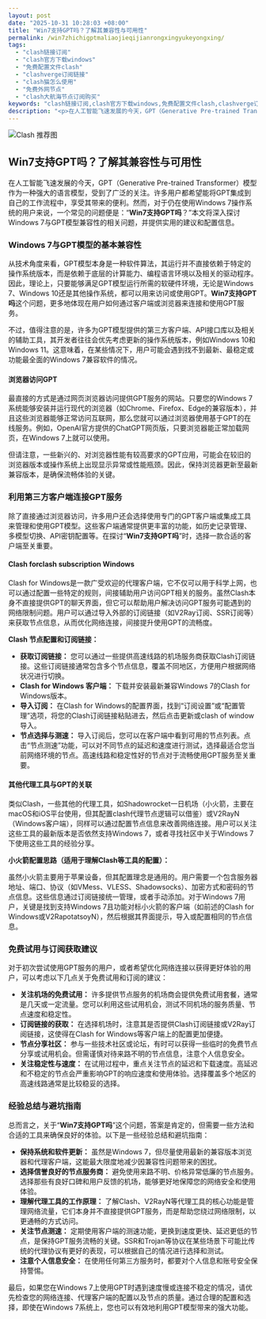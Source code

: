 ```yaml
---
layout: post
date: "2025-10-31 10:28:03 +08:00"
title: "Win7支持GPT吗？了解其兼容性与可用性"
permalink: /win7zhichigptmaliaojieqijianrongxingyukeyongxing/
tags:
  - "clash链接订阅"
  - "clash官方下载windows"
  - "免费配置文件clash"
  - "clashverge订阅链接"
  - "clash猫怎么使用"
  - "免费外网节点"
  - "clash大航海节点订阅购买"
keywords: "clash链接订阅,clash官方下载windows,免费配置文件clash,clashverge订阅链接,clash猫怎么使用,免费外网节点,clash大航海节点订阅购买"
description: "<p>在人工智能飞速发展的今天，GPT（Generative Pre-trained Transformer）模型作为一种强大的语言模型，受到了广泛的关注。许多用户都希望能将GPT集成到自己的工作流程中，享受其带来的便利。然而，对于仍在使用Windows 7操作系统的用户来说，一个常见的问题便是：“<strong>Win7支持GPT吗</strong>？”本文将深入探讨Windows 7与GPT模型兼容性的相关问题，并提供实用的建议和配置信息。</p>"
---
```


![Clash 推荐图](https://clashjd.github.io/assets/img/免费订阅机场.png)

## Win7支持GPT吗？了解其兼容性与可用性

<p>在人工智能飞速发展的今天，GPT（Generative Pre-trained Transformer）模型作为一种强大的语言模型，受到了广泛的关注。许多用户都希望能将GPT集成到自己的工作流程中，享受其带来的便利。然而，对于仍在使用Windows 7操作系统的用户来说，一个常见的问题便是：“<strong>Win7支持GPT吗</strong>？”本文将深入探讨Windows 7与GPT模型兼容性的相关问题，并提供实用的建议和配置信息。</p>
<h3>Windows 7与GPT模型的基本兼容性</h3>
<p>从技术角度来看，GPT模型本身是一种软件算法，其运行并不直接依赖于特定的操作系统版本，而是依赖于底层的计算能力、编程语言环境以及相关的驱动程序。因此，理论上，只要能够满足GPT模型运行所需的软硬件环境，无论是Windows 7、Windows 10还是其他操作系统，都可以用来访问或使用GPT。<strong>Win7支持GPT吗</strong>这个问题，更多地体现在用户如何通过客户端或浏览器来连接和使用GPT服务。</p>
<p>不过，值得注意的是，许多为GPT模型提供的第三方客户端、API接口库以及相关的辅助工具，其开发者往往会优先考虑更新的操作系统版本，例如Windows 10和Windows 11。这意味着，在某些情况下，用户可能会遇到找不到最新、最稳定或功能最全面的Windows 7兼容软件的情况。</p>
<h4>浏览器访问GPT</h4>
<p>最直接的方式是通过网页浏览器访问提供GPT服务的网站。只要您的Windows 7系统能够安装并运行现代的浏览器（如Chrome、Firefox、Edge的兼容版本），并且这些浏览器能够正常访问互联网，那么您就可以通过浏览器使用基于GPT的在线服务。例如，OpenAI官方提供的ChatGPT网页版，只要浏览器能正常加载网页，在Windows 7上就可以使用。</p>
<p>但请注意，一些新兴的、对浏览器性能有较高要求的GPT应用，可能会在较旧的浏览器版本或操作系统上出现显示异常或性能瓶颈。因此，保持浏览器更新至最新兼容版本，是确保流畅体验的关键。</p>
<h3>利用第三方客户端连接GPT服务</h3>
<p>除了直接通过浏览器访问，许多用户还会选择使用专门的GPT客户端或集成工具来管理和使用GPT模型。这些客户端通常提供更丰富的功能，如历史记录管理、多模型切换、API密钥配置等。在探讨“<strong>Win7支持GPT吗</strong>”时，选择一款合适的客户端至关重要。</p>
<h4>Clash forclash subscription Windows</h4>
<p>Clash for Windows是一款广受欢迎的代理客户端，它不仅可以用于科学上网，也可以通过配置一些特定的规则，间接辅助用户访问GPT相关的服务。虽然Clash本身不直接提供GPT的聊天界面，但它可以帮助用户解决访问GPT服务可能遇到的网络限制问题。用户可以通过导入外部的订阅链接（如V2Ray订阅、SSR订阅等）来获取节点信息，从而优化网络连接，间接提升使用GPT的流畅度。</p>
<p><strong>Clash 节点配置和订阅链接：</strong></p>
<ul>
<li><strong>获取订阅链接：</strong> 您可以通过一些提供高速线路的机场服务商获取Clash订阅链接。这些订阅链接通常包含多个节点信息，覆盖不同地区，方便用户根据网络状况进行切换。</li>
<li><strong>Clash for Windows 客户端：</strong> 下载并安装最新兼容Windows 7的Clash for Windows版本。</li>
<li><strong>导入订阅：</strong> 在Clash for Windows的配置界面，找到“订阅设置”或“配置管理”选项，将您的Clash订阅链接粘贴进去，然后点击更新或clash of window导入。</li>
<li><strong>节点选择与测速：</strong> 导入订阅后，您可以在客户端中看到可用的节点列表。点击“节点测速”功能，可以对不同节点的延迟和速度进行测试，选择最适合您当前网络环境的节点。高速线路和稳定性好的节点对于流畅使用GPT服务至关重要。</li>
</ul>
<h4>其他代理工具与GPT的关联</h4>
<p>类似Clash，一些其他的代理工具，如Shadowrocket一日机场（小火箭，主要在macOS和iOS平台使用，但其配置clash代理节点逻辑可以借鉴）或V2RayN（Windows客户端），同样可以通过配置节点信息来改善网络连接。用户可以关注这些工具的最新版本是否依然支持Windows 7，或者寻找社区中关于Windows 7下使用这些工具的经验分享。</p>
<p><strong>小火箭配置思路（适用于理解Clash等工具的配置）：</strong></p>
<p>虽然小火箭主要用于苹果设备，但其配置理念是通用的。用户需要一个包含服务器地址、端口、协议（如VMess、VLESS、Shadowsocks）、加密方式和密码的节点信息。这些信息通过订阅链接统一管理，或者手动添加。对于Windows 7用户，关键是找到支持Windows 7且功能对标小火箭的客户端（如前述的Clash for Windows或V2RapotatsoyN），然后根据其界面提示，导入或配置相同的节点信息。</p>
<h3>免费试用与订阅获取建议</h3>
<p>对于初次尝试使用GPT服务的用户，或者希望优化网络连接以获得更好体验的用户，可以考虑以下几点关于免费试用和订阅的建议：</p>
<ul>
<li><strong>关注机场的免费试用：</strong> 许多提供节点服务的机场商会提供免费试用套餐，通常是几天或一定流量。您可以利用这些试用机会，测试不同机场的服务质量、节点速度和稳定性。</li>
<li><strong>订阅链接的获取：</strong> 在选择机场时，注意其是否提供Clash订阅链接或V2Ray订阅链接，这使得在Clash for Windows等客户端上的配置更加便捷。</li>
<li><strong>节点分享社区：</strong> 参与一些技术社区或论坛，有时可以获得一些临时的免费节点分享或试用机会。但需谨慎对待来路不明的节点信息，注意个人信息安全。</li>
<li><strong>关注稳定性与速度：</strong> 在试用过程中，重点关注节点的延迟和下载速度。高延迟和不稳定的节点会严重影响GPT的响应速度和使用体验。选择覆盖多个地区的高速线路通常是比较稳妥的选择。</li>
</ul>
<h3>经验总结与避坑指南</h3>
<p>总而言之，关于“<strong>Win7支持GPT吗</strong>”这个问题，答案是肯定的，但需要一些方法和合适的工具来确保良好的体验。以下是一些经验总结和避坑指南：</p>
<ul>
<li><strong>保持系统和软件更新：</strong> 虽然是Windows 7，但尽量使用最新的兼容版本浏览器和代理客户端，这能最大限度地减少因兼容性问题带来的困扰。</li>
<li><strong>选择信誉良好的节点服务商：</strong> 避免使用来路不明、价格异常低廉的节点服务。选择那些有良好口碑和用户反馈的机场，能够更好地保障您的网络安全和使用体验。</li>
<li><strong>理解代理工具的工作原理：</strong> 了解Clash、V2RayN等代理工具的核心功能是管理网络流量，它们本身并不直接提供GPT服务，而是帮助您绕过网络限制，以更通畅的方式访问。</li>
<li><strong>关注节点测速：</strong> 定期使用客户端的测速功能，更换到速度更快、延迟更低的节点，是保持GPT服务流畅的关键。SSR和Trojan等协议在某些场景下可能比传统的代理协议有更好的表现，可以根据自己的情况进行选择和测试。</li>
<li><strong>注意个人信息安全：</strong> 在使用任何第三方服务时，都要对个人信息和账号安全保持警惕。</li>
</ul>
<p>最后，如果您在Windows 7上使用GPT时遇到速度慢或连接不稳定的情况，请优先检查您的网络连接、代理客户端的配置以及节点的质量。通过合理的配置和选择，即使在Windows 7系统上，您也可以有效地利用GPT模型带来的强大功能。</p>